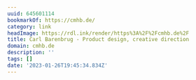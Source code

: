 ```yaml
---
uuid: 645601114
bookmarkOf: https://cmhb.de/
category: link
headImage: https://rdl.ink/render/https%3A%2F%2Fcmhb.de%2F
title: Carl Barenbrug - Product design, creative direction
domain: cmhb.de
description: ''
tags: []
date: '2023-01-26T19:45:34.834Z'
---
```



